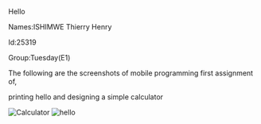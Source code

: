 Hello

Names:ISHIMWE Thierry Henry

Id:25319

Group:Tuesday(E1)

The  following are the screenshots of mobile programming first assignment of,

printing hello and designing a simple calculator


![Calculator](https://github.com/ishimwethierryhenry/mob_prog_assign_one/assets/149163309/0ca67f7c-7c42-4093-8e79-e9fd79576775)
![hello](https://github.com/ishimwethierryhenry/mob_prog_assign_one/assets/149163309/608f3292-5b9d-4762-9a63-68dafded36df)
